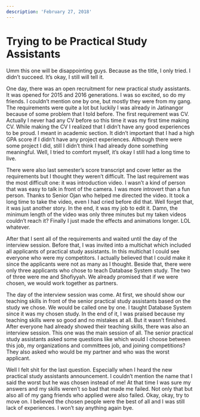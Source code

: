 ```yaml
---
description: 'February 27, 2018'
---
```


# Trying to be Practical Study Assistants

Umm this one will be disappointing guys. Because as the title, I only tried. I didn’t succeed. It’s okay, I still will tell it.

One day, there was an open recruitment for new practical study assistants. It was opened for 2015 and 2016 generations. I was so excited, so do my friends. I couldn’t mention one by one, but mostly they were from my gang. The requirements were quite a lot but luckily I was already in Jatinangor because of some problem that I told before. The first requirement was CV. Actually I never had any CV before so this time it was my first time making CV. While making the CV I realized that I didn’t have any good experiences to be proud. I meant in academic section. It didn’t important that I had a high GPA score if I didn’t have any project experiences. Although there were some project I did, still I didn’t think I had already done something meaningful. Well, I tried to comfort myself, it’s okay I still had a long time to live.

There were also last semester’s score transcript and cover letter as the requirements but I thought they weren’t difficult. The last requirement was the most difficult one: it was introduction video. I wasn’t a kind of person that was easy to talk in front of the camera. I was more introvert than a fun person. Thanks to Senior Ojan who helped me directed the video. It took a long time to take the video, even I had cried before did that. Well forget that, it was just another story. In the end, it was my job to edit it. Damn, the minimum length of the video was only three minutes but my taken videos couldn’t reach it? Finally I just made the effects and animations longer. LOL whatever.

After that I sent all of the requirements and waited until the day of the interview session. Before that, I was invited into a multichat which included all applicants of practical study assistants. In this multichat I could see everyone who were my competitors. I actually believed that I could make it since the applicants were not as many as I thought. Beside that, there were only three applicants who chose to teach Database System study. The two of three were me and Shofiyyah. We already promised that if we were chosen, we would work together as partners.

The day of the interview session was come. At first, we should show our teaching skills in front of the senior practical study assistants based on the study we chose. We would be called one by one. I taught Database System since it was my chosen study. In the end of it, I was praised because my teaching skills were so good and no mistakes at all. But it wasn’t finished. After everyone had already showed their teaching skills, there was also an interview session. This one was the main session of all. The senior practical study assistants asked some questions like which would I choose between this job, my organizations and committees job, and joining competitions? They also asked who would be my partner and who was the worst applicant.

Well I felt shit for the last question. Especially when I heard the new practical study assistants announcement. I couldn’t mention the name that I said the worst but he was chosen instead of me! At that time I was sure my answers and my skills weren’t so bad that made me failed. Not only that but also all of my gang friends who applied were also failed. Okay, okay, try to move on. I believed the chosen people were the best of all and I was still lack of experiences. I won’t say anything again bye.

